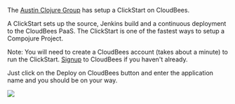 The [Austin Clojure Group](http://www.meetup.com/Austin-Clojure-Meetup/) has setup a ClickStart on CloudBees. 

A ClickStart sets up the source, Jenkins build and a continuous deployment to the CloudBees PaaS. The ClickStart is one of the fastest ways to setup a Compojure Project.

Note: You will need to create a CloudBees account (takes about a minute) to run the ClickStart. [Signup](https://www.cloudbees.com/signup) to CloudBees if you haven't already. 

Just click on the Deploy on CloudBees button and enter the application name and you should be on your way.

<a href="https://grandcentral.cloudbees.com/?CB_clickstart=https://raw.github.com/CloudBees-community/clojure-clickstart/master/clickstart.json"><img src="https://d3ko533tu1ozfq.cloudfront.net/clickstart/deployInstantly.png"/></a>
